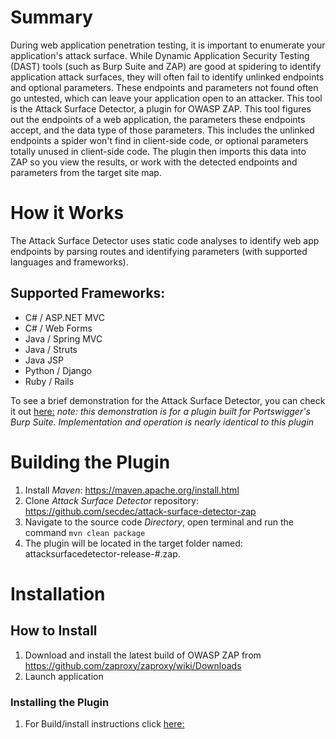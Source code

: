 # Summary
During web application penetration testing, it is important to enumerate  your application's attack surface. While Dynamic Application Security Testing (DAST) tools (such as Burp Suite and ZAP) are good at spidering to identify application attack surfaces, they will often fail to identify unlinked endpoints and optional parameters. These endpoints and parameters not found often go untested, which can leave your application open to an attacker.
This tool is the Attack Surface Detector, a plugin for OWASP ZAP. This tool figures out the endpoints of a web application, the parameters these endpoints accept, and the data type of those parameters. This includes the unlinked endpoints a spider won't find in client-side code, or optional parameters totally unused in client-side code. The plugin then imports this data into ZAP so you view the results, or work with the detected endpoints and parameters from the target site map.

# How it Works
The Attack Surface Detector uses static code analyses to identify web app endpoints by parsing routes and identifying parameters (with supported languages and frameworks).

## Supported Frameworks:
  * C# / ASP.NET MVC
  * C# / Web Forms
  * Java / Spring MVC
  * Java / Struts
  * Java JSP
  * Python / Django
  * Ruby / Rails

To see a brief demonstration for the Attack Surface Detector, you can check it out [here:](https://youtu.be/jUUJNRcmqwI) *note: this demonstration is for a plugin built for Portswigger's Burp Suite. Implementation and operation is nearly identical to this plugin*

# Building the Plugin

1.  Install *Maven*: https://maven.apache.org/install.html
2. Clone *Attack Surface Detector* repository:  https://github.com/secdec/attack-surface-detector-zap
3. Navigate to the source code *Directory*, open terminal and run the command `mvn clean package`
4. The plugin will be located in the target folder named:  attacksurfacedetector-release-#.zap.

# Installation


## How to Install

1.	Download and install the latest build of OWASP ZAP from https://github.com/zaproxy/zaproxy/wiki/Downloads
2.	Launch application

### Installing the Plugin
1. For Build/install instructions click [here:](https://github.com/secdec/attack-surface-detector-burp/wiki)
